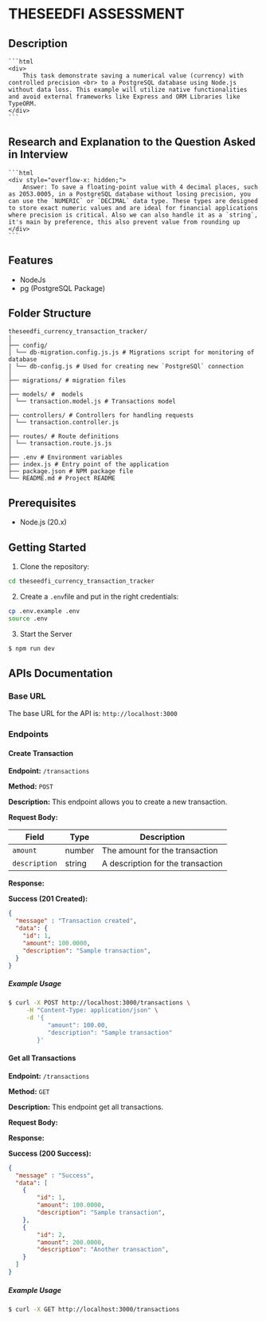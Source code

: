 # THESEEDFI ASSESSMENT 

## Description

    ```html
    <div>
        This task demonstrate saving a numerical value (currency) with controlled precision <br> to a PostgreSQL database using Node.js without data loss. This example will utilize native functionalities and avoid external frameworks like Express and ORM Libraries like TypeORM.
    </div>
    ```

## Research and Explanation to the Question Asked in Interview

    ```html
    <div style="overflow-x: hidden;">
        Answer: To save a floating-point value with 4 decimal places, such as 2053.0005, in a PostgreSQL database without losing precision, you can use the `NUMERIC` or `DECIMAL` data type. These types are designed to store exact numeric values and are ideal for financial applications where precision is critical. Also we can also handle it as a `string`, it's main by preference, this also prevent value from rounding up
    </div>
    ```

## Features

- NodeJs
- pg (PostgreSQL Package)

## Folder Structure

    theseedfi_currency_transaction_tracker/
    │
    ├── config/
    │ └── db-migration.config.js.js # Migrations script for monitoring of database
    | └── db-config.js # Used for creating new `PostgreSQl` connection
    │
    ├── migrations/ # migration files
    │
    ├── models/ #  models
    │ └── transaction.model.js # Transactions model
    │
    ├── controllers/ # Controllers for handling requests
    │ └── transaction.controller.js
    │
    ├── routes/ # Route definitions
    │ └── transaction.route.js.js
    │
    ├── .env # Environment variables
    ├── index.js # Entry point of the application
    ├── package.json # NPM package file
    └── README.md # Project README

## Prerequisites

- Node.js (20.x)

## Getting Started

1. Clone the repository:

```bash
cd theseedfi_currency_transaction_tracker
```

2. Create a `.env`file and put in the right credentials:

```bash
cp .env.example .env
source .env
```

3. Start the Server
  
```bash
$ npm run dev
```

## APIs Documentation

### Base URL

The base URL for the API is: `http://localhost:3000`

### Endpoints

#### Create Transaction

**Endpoint:** `/transactions`

**Method:** `POST`

**Description:** This endpoint allows you to create a new transaction.

**Request Body:**

| Field         | Type   | Description                      |
|---------------|--------|----------------------------------|
| `amount`      | number | The amount for the transaction   |
| `description` | string | A description for the transaction|

**Response:**

**Success (201 Created):**

```json
{
  "message" : "Transaction created",
  "data": {
    "id": 1,
    "amount": 100.0000,
    "description": "Sample transaction",
  }
}
```

##### Example Usage
```bash
$ curl -X POST http://localhost:3000/transactions \
     -H "Content-Type: application/json" \
     -d '{
           "amount": 100.00,
           "description": "Sample transaction"
        }'
```

#### Get all Transactions

**Endpoint:** `/transactions`

**Method:** `GET`

**Description:** This endpoint get all transactions.

**Request Body:**


**Response:**

**Success (200 Success):**

```json
{
  "message" : "Success",
  "data": [
    {
        "id": 1,
        "amount": 100.0000,
        "description": "Sample transaction",
    },
    {
        "id": 2,
        "amount": 200.0000,
        "description": "Another transaction",
    }
  ]
}
```

##### Example Usage
```bash
$ curl -X GET http://localhost:3000/transactions
```